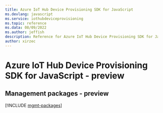 ```yaml
---
title: Azure IoT Hub Device Provisioning SDK for JavaScript
ms.devlang: javascript
ms.service: iothubdeviceprovisioning
ms.topic: reference
ms.data: 08/09/2022
ms.author: jeffish
description: Reference for Azure IoT Hub Device Provisioning SDK for JavaScript
author: xirzec
---
```

# Azure IoT Hub Device Provisioning SDK for JavaScript - preview

## Management packages - preview
[!INCLUDE [mgmt-packages](iot-hub-device-provisioning-mgmt-index.md)]

